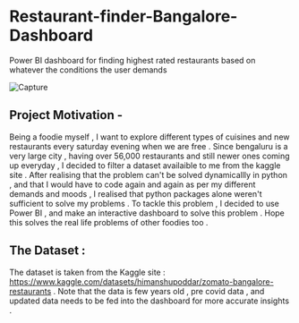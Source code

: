 # Restaurant-finder-Bangalore-Dashboard
Power BI dashboard for finding highest rated restaurants based on whatever the conditions the user demands

![Capture](https://user-images.githubusercontent.com/86561124/228936450-7c189aef-af75-4c35-9e50-844397617956.JPG)

## Project Motivation - 

Being a foodie myself , I want to explore different types of cuisines and new restaurants every saturday evening when we are free . Since bengaluru is a very large city , having over 56,000 restaurants and still newer ones coming up everyday , I decided to filter a dataset availaible to me from the kaggle site . After realising that the problem can't be solved dynamicallly in python , and that I would have to code again and again as per my different demands and moods , I realised that python packages alone weren't sufficient to solve my problems . To tackle this problem , I decided to use Power BI , and make an interactive dashboard to solve this problem . Hope this solves the real life problems of other foodies too . 

## The Dataset :

The dataset is taken from the Kaggle site : https://www.kaggle.com/datasets/himanshupoddar/zomato-bangalore-restaurants . Note that the data is few years old , pre covid data , and updated data needs to be fed into the dashboard for more accurate insights . 
